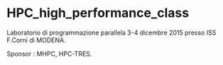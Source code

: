 HPC_high_performance_class
=============================
Laboratorio di programmazione parallela 3-4 dicembre 2015 presso ISS F.Corni di MODENA.

Sponsor : MHPC, HPC-TRES.
